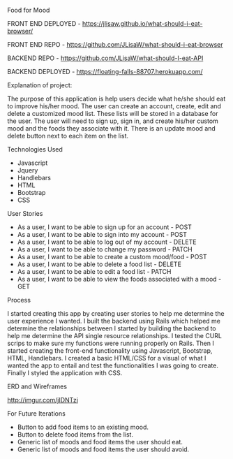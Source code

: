 Food for Mood

FRONT END DEPLOYED - https://jlisaw.github.io/what-should-i-eat-browser/

FRONT END REPO - https://github.com/JLisaW/what-should-i-eat-browser

BACKEND REPO - https://github.com/JLisaW/what-should-I-eat-API

BACKEND DEPLOYED - https://floating-falls-88707.herokuapp.com/

Explanation of project:

The purpose of this application is help users decide what he/she should eat to improve his/her mood.  The user can create an account, create, edit and delete a customized mood list.  These lists will be stored in a database for the user.  The user will need to sign up, sign in, and create his/her custom mood and the foods they associate with it.  There is an update mood and delete button next to each item on the list.


Technologies Used

* Javascript
* Jquery
* Handlebars
* HTML
* Bootstrap
* CSS

User Stories

* As a user, I want to be able to sign up for an account - POST
* As a user, I want to be able to sign into my account - POST
* As a user, I want to be able to log out of my account - DELETE
* As a user, I want to be able to change my password - PATCH
* As a user, I want to be able to create a custom mood/food - POST
* As a user, I want to be able to delete a food list - DELETE
* As a user, I want to be able to edit a food list - PATCH
* As a user, I want to be able to view the foods associated with a mood - GET

Process

I started creating this app by creating user stories to help me determine the user experience I wanted.  I built the backend using Rails which helped me determine the relationships between I started by building the backend to help me determine the API single resource relationships.  I tested the CURL scrips to make sure my functions were running properly on Rails.  Then I started creating the front-end functionality using Javascript, Bootstrap, HTML, Handlebars.  I created a basic HTML/CSS for a visual of what I wanted the app to entail and test the functionalities I was going to create.  Finally I styled the application with CSS.

ERD and Wireframes

http://imgur.com/jIDNTzi

For Future Iterations

* Button to add food items to an existing mood.
* Button to delete food items from the list.
* Generic list of moods and food items the user should eat.
* Generic list of moods and food items the user should avoid.
